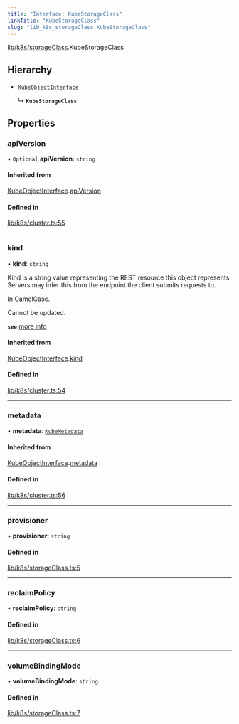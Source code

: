 ```yaml
---
title: "Interface: KubeStorageClass"
linkTitle: "KubeStorageClass"
slug: "lib_k8s_storageClass.KubeStorageClass"
---
```


[lib/k8s/storageClass](../modules/lib_k8s_storageClass.md).KubeStorageClass

## Hierarchy

- [`KubeObjectInterface`](lib_k8s_cluster.KubeObjectInterface.md)

  ↳ **`KubeStorageClass`**

## Properties

### apiVersion

• `Optional` **apiVersion**: `string`

#### Inherited from

[KubeObjectInterface](lib_k8s_cluster.KubeObjectInterface.md).[apiVersion](lib_k8s_cluster.KubeObjectInterface.md#apiversion)

#### Defined in

[lib/k8s/cluster.ts:55](https://github.com/headlamp-k8s/headlamp/blob/b0236780/frontend/src/lib/k8s/cluster.ts#L55)

___

### kind

• **kind**: `string`

Kind is a string value representing the REST resource this object represents.
Servers may infer this from the endpoint the client submits requests to.

In CamelCase.

Cannot be updated.

**`see`** [more info](https://git.k8s.io/community/contributors/devel/sig-architecture/api-conventions.md#types-kinds)

#### Inherited from

[KubeObjectInterface](lib_k8s_cluster.KubeObjectInterface.md).[kind](lib_k8s_cluster.KubeObjectInterface.md#kind)

#### Defined in

[lib/k8s/cluster.ts:54](https://github.com/headlamp-k8s/headlamp/blob/b0236780/frontend/src/lib/k8s/cluster.ts#L54)

___

### metadata

• **metadata**: [`KubeMetadata`](lib_k8s_cluster.KubeMetadata.md)

#### Inherited from

[KubeObjectInterface](lib_k8s_cluster.KubeObjectInterface.md).[metadata](lib_k8s_cluster.KubeObjectInterface.md#metadata)

#### Defined in

[lib/k8s/cluster.ts:56](https://github.com/headlamp-k8s/headlamp/blob/b0236780/frontend/src/lib/k8s/cluster.ts#L56)

___

### provisioner

• **provisioner**: `string`

#### Defined in

[lib/k8s/storageClass.ts:5](https://github.com/headlamp-k8s/headlamp/blob/b0236780/frontend/src/lib/k8s/storageClass.ts#L5)

___

### reclaimPolicy

• **reclaimPolicy**: `string`

#### Defined in

[lib/k8s/storageClass.ts:6](https://github.com/headlamp-k8s/headlamp/blob/b0236780/frontend/src/lib/k8s/storageClass.ts#L6)

___

### volumeBindingMode

• **volumeBindingMode**: `string`

#### Defined in

[lib/k8s/storageClass.ts:7](https://github.com/headlamp-k8s/headlamp/blob/b0236780/frontend/src/lib/k8s/storageClass.ts#L7)
